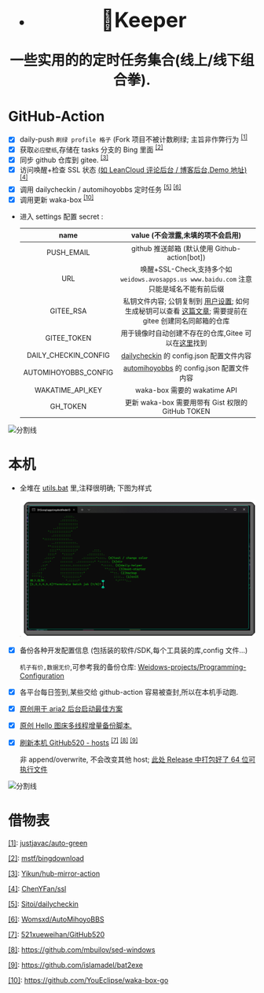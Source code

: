 <!--
 * @Author: Weidows
 * @Date: 2020-11-28 17:36:36
 * @LastEditors: Weidows
 * @LastEditTime: 2022-08-24 12:25:44
 * @FilePath: \Keeper\README.md
 * @Description:
-->

<h1 align="center">

- ## 🌈Keeper

一些实用的的定时任务集合(线上/线下组合拳).

</h1>

# GitHub-Action

- [x] daily-push `刷绿 profile 格子` (Fork 项目不被计数刷绿; 主旨非作弊行为 <sup id='cite_ref-1'>[\[1\]](#cite_note-1)</sup>
- [x] 获取`必应壁纸`,存储在 tasks 分支的 Bing 里面 <sup id='cite_ref-2'>[\[2\]](#cite_note-2)</sup>
- [x] 同步 github 仓库到 gitee. <sup id='cite_ref-3'>[\[3\]](#cite_note-3)</sup>
- [x] 访问唤醒+检查 SSL 状态 [(如 LeanCloud 评论后台 / 博客后台,Demo 地址)](https://weidows-projects.github.io/Keeper/) <sup id='cite_ref-4'>[\[4\]](#cite_note-4)</sup>
- [x] 调用 dailycheckin / automihoyobbs 定时任务 <sup id='cite_ref-5'>[\[5\]](#cite_note-5)</sup> <sup id='cite_ref-6'>[\[6\]](#cite_note-6)</sup>
- [x] 调用更新 waka-box <sup id='cite_ref-10'>[\[10\]](#cite_note-10)</sup>

- 进入 settings 配置 secret :

  |         name         |                                                                               value (不会泄露,未填的项不会启用)                                                                               |
  | :------------------: | :-------------------------------------------------------------------------------------------------------------------------------------------------------------------------------------------: |
  |      PUSH_EMAIL      |                                                                         github 推送邮箱 (默认使用 Github-action[bot])                                                                         |
  |         URL          |                                                   唤醒+SSL-Check,支持多个如 `weidows.avosapps.us www.baidu.com` 注意只能是域名不能有前后缀                                                    |
  |      GITEE_RSA       | 私钥文件内容; 公钥复制到 [用户设置](https://gitee.com/profile/sshkeys); 如何生成秘钥可以查看 [这篇文章](https://weidows.github.io/post/experience/SSH); 需要提前在 gitee 创建同名同邮箱的仓库 |
  |     GITEE_TOKEN      |                                            用于镜像时自动创建不存在的仓库,Gitee 可以在[这里](https://gitee.com/profile/personal_access_tokens)找到                                            |
  | DAILY_CHECKIN_CONFIG |                                                       [dailycheckin](https://github.com/Sitoi/dailycheckin) 的 config.json 配置文件内容                                                       |
  | AUTOMIHOYOBBS_CONFIG |                                                     [automihoyobbs](https://github.com/Womsxd/AutoMihoyoBBS) 的 config.json 配置文件内容                                                      |
  |   WAKATIME_API_KEY   |                                                                                 waka-box 需要的 wakatime API                                                                                  |
  |       GH_TOKEN       |                                                                       更新 waka-box 需要用带有 Gist 权限的 GitHub TOKEN                                                                       |

![分割线](https://www.helloimg.com/images/2022/07/01/ZM0SoX.png)

# 本机

- 全堆在 [utils.bat](./utils.bat) 里,注释很明确; 下图为样式

  ![](image/README/1644490835674.png)

- [x] 备份各种开发配置信息 (包括装的软件/SDK,每个工具装的库,config 文件...)

  `机子有价,数据无价`,可参考我的备份仓库: [Weidows-projects/Programming-Configuration](https://github.com/Weidows-projects/Programming-Configuration)

- [x] 各平台每日签到,某些交给 github-action 容易被查封,所以在本机手动跑.
- [x] [原创用于 aria2 后台启动最佳方案](./scripts/aria2.bat)
- [x] [原创 Hello 图床多线程增量备份脚本.](./scripts/hello.py)
- [x] [刷新本机 GitHub520 - hosts](./scripts/GitHub520/) <sup id='cite_ref-7'>[\[7\]](#cite_note-7)</sup> <sup id='cite_ref-8'>[\[8\]](#cite_note-8)</sup> <sup id='cite_ref-9'>[\[9\]](#cite_note-9)</sup>

  非 append/overwrite, 不会改变其他 host; [此处 Release 中打包好了 64 位可执行文件](https://github.com/Weidows-projects/scoop-3rd/releases/tag/1.0.0)

![分割线](https://www.helloimg.com/images/2022/07/01/ZM0SoX.png)

# 借物表

<a name='cite_note-1' href='#cite_ref-1'>[1]</a>: [justjavac/auto-green](https://github.com/justjavac/auto-green)

<a name='cite_note-2' href='#cite_ref-2'>[2]</a>: [mstf/bingdownload](https://gitee.com/mstf/bingdownload)

<a name='cite_note-3' href='#cite_ref-3'>[3]</a>: [Yikun/hub-mirror-action](https://github.com/Yikun/hub-mirror-action/)

<a name='cite_note-4' href='#cite_ref-4'>[4]</a>: [ChenYFan/ssl](https://github.com/ChenYFan/ssl)

<a name='cite_note-5' href='#cite_ref-5'>[5]</a>: [Sitoi/dailycheckin](https://github.com/Sitoi/dailycheckin)

<a name='cite_note-6' href='#cite_ref-6'>[6]</a>: [Womsxd/AutoMihoyoBBS](https://github.com/Womsxd/AutoMihoyoBBS)

<a name='cite_note-7' href='#cite_ref-7'>[7]</a>: [521xueweihan/GitHub520](https://github.com/521xueweihan/GitHub520)

<a name='cite_note-8' href='#cite_ref-8'>[8]</a>: https://github.com/mbuilov/sed-windows

<a name='cite_note-9' href='#cite_ref-9'>[9]</a>: https://github.com/islamadel/bat2exe

<a name='cite_note-10' href='#cite_ref-10'>[10]</a>: https://github.com/YouEclipse/waka-box-go
